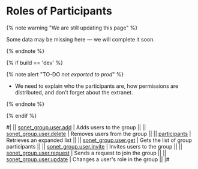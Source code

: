 # Roles of Participants

{% note warning "We are still updating this page" %}

Some data may be missing here — we will complete it soon.

{% endnote %}

{% if build == 'dev' %}

{% note alert "TO-DO _not exported to prod_" %}

- We need to explain who the participants are, how permissions are distributed, and don't forget about the extranet.

{% endnote %}

{% endif %}

#|
|| [sonet_group.user.add](./sonet-group-user-add.md) | Adds users to the group ||
|| [sonet_group.user.delete](./sonet-group-user-delete.md) | Removes users from the group ||
|| [participants](./sonet-group-user-get-expanded.md) | Retrieves an expanded list ||
|| [sonet_group.user.get](./sonet-group-user-get.md) | Gets the list of group participants ||
|| [sonet_group.user.invite](./sonet-group-user-invite.md) | Invites users to the group ||
|| [sonet_group.user.request](./sonet-group-user-request.md) | Sends a request to join the group ||
|| [sonet_group.user.update](./sonet-group-user-update.md) | Changes a user's role in the group ||
|#